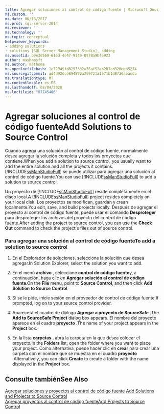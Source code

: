 ```yaml
---
title: Agregar soluciones al control de código fuente | Microsoft Docs
ms.custom: ''
ms.date: 06/13/2017
ms.prod: sql-server-2014
ms.reviewer: ''
ms.technology: ''
ms.topic: conceptual
helpviewer_keywords:
- adding solutions
- solutions [SQL Server Management Studio], adding
ms.assetid: b9e36569-616d-4e47-9140-0978a9bfe923
author: mashamsft
ms.author: mathoma
ms.openlocfilehash: 1c72949fd8257332a36af52ab287ed326eed5274
ms.sourcegitcommit: ad4d92dce894592a259721a1571b1d8736abacdb
ms.translationtype: MT
ms.contentlocale: es-ES
ms.lasthandoff: 08/04/2020
ms.locfileid: "87745406"
---
```

# <a name="add-solutions-to-source-control"></a><span data-ttu-id="38956-102">Agregar soluciones al control de código fuente</span><span class="sxs-lookup"><span data-stu-id="38956-102">Add Solutions to Source Control</span></span>
  <span data-ttu-id="38956-103">Cuando agrega una solución al control de código fuente, normalmente desea agregar la solución completa y todos los proyectos que contiene.</span><span class="sxs-lookup"><span data-stu-id="38956-103">When you add a solution to source control, you usually want to add the entire solution and all the projects it contains.</span></span> <span data-ttu-id="38956-104">[!INCLUDE[ssManStudioFull](../includes/ssmanstudiofull-md.md)] se puede utilizar para agregar una solución al control de código fuente.</span><span class="sxs-lookup"><span data-stu-id="38956-104">You can use [!INCLUDE[ssManStudioFull](../includes/ssmanstudiofull-md.md)] to add a solution to source control.</span></span>  
  
 <span data-ttu-id="38956-105">Un proyecto de [!INCLUDE[ssManStudioFull](../includes/ssmanstudiofull-md.md)] reside completamente en el disco local.</span><span class="sxs-lookup"><span data-stu-id="38956-105">A [!INCLUDE[ssManStudioFull](../includes/ssmanstudiofull-md.md)] project resides completely on your local disk.</span></span> <span data-ttu-id="38956-106">Los proyectos se modifican, guardan y crean localmente.</span><span class="sxs-lookup"><span data-stu-id="38956-106">You edit, save, and build projects locally.</span></span> <span data-ttu-id="38956-107">Después de agregar el proyecto al control de código fuente, puede usar el comando **Desproteger** para desproteger los archivos del proyecto del control de código fuente.</span><span class="sxs-lookup"><span data-stu-id="38956-107">After adding the project to source control, you can use the **Check Out** command to check the project's files out of source control.</span></span>  
  
### <a name="to-add-a-solution-to-source-control"></a><span data-ttu-id="38956-108">Para agregar una solución al control de código fuente</span><span class="sxs-lookup"><span data-stu-id="38956-108">To add a solution to source control</span></span>  
  
1.  <span data-ttu-id="38956-109">En el Explorador de soluciones, seleccione la solución que desea agregar.</span><span class="sxs-lookup"><span data-stu-id="38956-109">In Solution Explorer, select the solution you want to add.</span></span>  
  
2.  <span data-ttu-id="38956-110">En el menú **archivo** , seleccione **control de código fuente**y, a continuación, haga clic en **Agregar solución al control de código fuente**.</span><span class="sxs-lookup"><span data-stu-id="38956-110">On the **File** menu, point to **Source Control**, and then click **Add Solution to Source Control**.</span></span>  
  
3.  <span data-ttu-id="38956-111">Si se le pide, inicie sesión en el proveedor de control de código fuente.</span><span class="sxs-lookup"><span data-stu-id="38956-111">If prompted, log on to your source control provider.</span></span>  
  
4.  <span data-ttu-id="38956-112">Aparecerá el cuadro de diálogo **Agregar a proyecto de SourceSafe** .</span><span class="sxs-lookup"><span data-stu-id="38956-112">The **Add to SourceSafe Project** dialog box appears.</span></span> <span data-ttu-id="38956-113">El nombre del proyecto aparece en el cuadro **proyecto** .</span><span class="sxs-lookup"><span data-stu-id="38956-113">The name of your project appears in the **Project** box.</span></span>  
  
5.  <span data-ttu-id="38956-114">En la lista **carpetas** , abra la carpeta en la que desea colocar el proyecto.</span><span class="sxs-lookup"><span data-stu-id="38956-114">In the **Folders** list, open the folder where you want to place your project.</span></span> <span data-ttu-id="38956-115">Como alternativa, puede hacer clic en **crear** para crear una carpeta con el nombre que se muestra en el cuadro **proyecto** .</span><span class="sxs-lookup"><span data-stu-id="38956-115">Alternatively, you can click **Create** to create a folder with the name displayed in the **Project** box.</span></span>  
  
## <a name="see-also"></a><span data-ttu-id="38956-116">Consulte también</span><span class="sxs-lookup"><span data-stu-id="38956-116">See Also</span></span>  
 <span data-ttu-id="38956-117">[Agregar soluciones y proyectos al control de código fuente](../../2014/database-engine/add-solutions-and-projects-to-source-control.md) </span><span class="sxs-lookup"><span data-stu-id="38956-117">[Add Solutions and Projects to Source Control](../../2014/database-engine/add-solutions-and-projects-to-source-control.md) </span></span>  
 [<span data-ttu-id="38956-118">Agregar proyectos al control de código fuente</span><span class="sxs-lookup"><span data-stu-id="38956-118">Add Projects to Source Control</span></span>](../../2014/database-engine/add-projects-to-source-control.md)  
  
  
